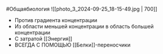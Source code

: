 #Общаябиология 
![[photo_3_2024-09-25_18-15-49.jpg | 700]]

- Против градиента концентрации
- Из области меньшей концентрации в область большей концентрации
- С затратой [[Энергия]]
- ВСЕГДА С ПОМОЩЬЮ [[Белки]]-переносчики